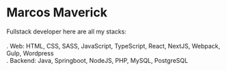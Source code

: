 # Marcos Maverick


 Fullstack developer here are all my stacks:
 <br/>
 <br/>
. Web: HTML, CSS, SASS, JavaScript, TypeScript, React, NextJS, Webpack, Gulp, Wordpress
 <br/>
. Backend: Java, Springboot, NodeJS, PHP, MySQL, PostgreSQL 
